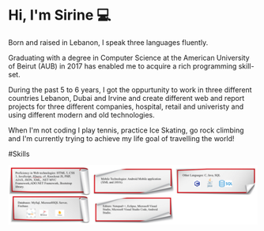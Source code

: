 # Hi, I'm Sirine 💻

Born and raised in Lebanon, I speak three languages fluently.

Graduating with a degree in Computer Science at the American University of Beirut (AUB) in 2017 has enabled me to acquire a rich programming skill-set.

During the past 5 to 6 years, I got the oppurtunity to work in three different countries Lebanon, Dubai and Irvine and create different web and report projects for three different companies, hospital, retail and univeristy and using different modern and old technologies.

When I'm not coding I play tennis, practice Ice Skating, go rock climbing and I'm currently trying to achieve my life goal of travelling the world!

#Skills

<img src="Skills/Skills.png" alt="Lights"> 
